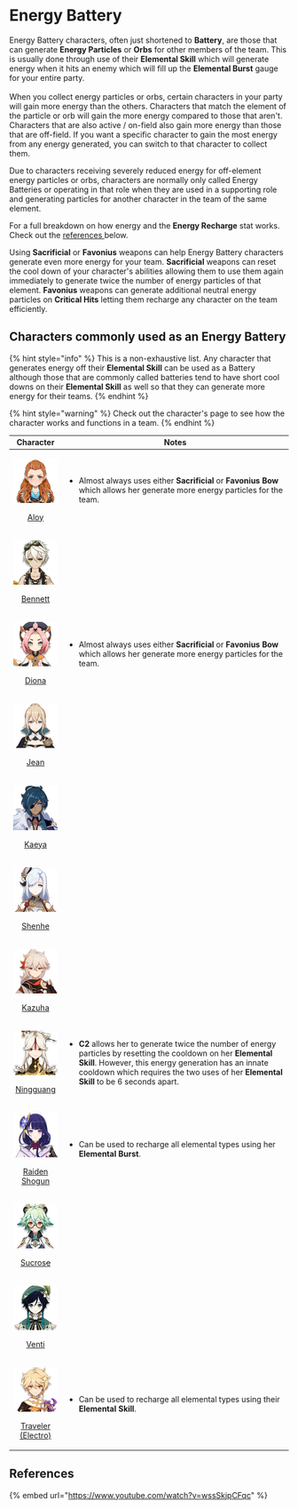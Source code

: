 # Energy Battery

Energy Battery characters, often just shortened to **Battery**, are those that can generate **Energy Particles** or **Orbs** for other members of the team. This is usually done through use of their **Elemental Skill** which will generate energy when it hits an enemy which will fill up the **Elemental Burst** gauge for your entire party.\
\
When you collect energy particles or orbs, certain characters in your party will gain more energy than the others. Characters that match the element of the particle or orb will gain the more energy compared to those that aren't. Characters that are also active / on-field also gain more energy than those that are off-field. If you want a specific character to gain the most energy from any energy generated, you can switch to that character to collect them.

Due to characters receiving severely reduced energy for off-element energy particles or orbs, characters are normally only called Energy Batteries or operating in that role when they are used in a supporting role and generating particles for another character in the team of the same element.

For a full breakdown on how energy and the **Energy Recharge** stat works. Check out the [references ](energy-battery.md#references)below.

Using **Sacrificial** or **Favonius** weapons can help Energy Battery characters generate even more energy for your team. **Sacrificial** weapons can reset the cool down of your character's abilities allowing them to use them again immediately to generate twice the number of energy particles of that element. **Favonius** weapons can generate additional neutral energy particles on **Critical Hits** letting them recharge any character on the team efficiently.

## Characters commonly used as an Energy Battery

{% hint style="info" %}
This is a non-exhaustive list. Any character that generates energy off their **Elemental Skill** can be used as a Battery although those that are commonly called batteries tend to have short cool downs on their **Elemental Skill** as well so that they can generate more energy for their teams.
{% endhint %}

{% hint style="warning" %}
Check out the character's page to see how the character works and functions in a team.
{% endhint %}

|                                                                               Character                                                                              | Notes                                                                                                                                                                                                                                                                                                                  |
| :------------------------------------------------------------------------------------------------------------------------------------------------------------------: | ---------------------------------------------------------------------------------------------------------------------------------------------------------------------------------------------------------------------------------------------------------------------------------------------------------------------- |
|                     <p><img src="../../.gitbook/assets/UI_AvatarIcon_Aloy.png" alt=""></p><p><a href="../../characters/cryo/aloy.md">Aloy</a></p>                    | <p></p><ul><li>Almost always uses either <strong>Sacrificial</strong> or <strong>Favonius Bow</strong> which allows her generate more energy particles for the team.</li></ul>                                                                                                                                         |
|                <p><img src="../../.gitbook/assets/UI_AvatarIcon_Bennett.png" alt=""></p><p><a href="../../characters/pyro/bennett.md">Bennett</a></p>                |                                                                                                                                                                                                                                                                                                                        |
|                   <p><img src="../../.gitbook/assets/UI_AvatarIcon_Diona.png" alt=""></p><p><a href="../../characters/cryo/diona.md">Diona</a></p>                   | <ul><li>Almost always uses either <strong>Sacrificial</strong> or <strong>Favonius Bow</strong> which allows her generate more energy particles for the team.</li></ul>                                                                                                                                                |
|                    <p><img src="../../.gitbook/assets/UI_AvatarIcon_Jean.png" alt=""></p><p><a href="../../characters/anemo/jean.md">Jean</a></p>                    |                                                                                                                                                                                                                                                                                                                        |
|                   <p><img src="../../.gitbook/assets/UI_AvatarIcon_Kaeya.png" alt=""></p><p><a href="../../characters/cryo/kaeya.md">Kaeya</a></p>                   |                                                                                                                                                                                                                                                                                                                        |
|                  <p><img src="../../.gitbook/assets/UI_AvatarIcon_Shenhe.png" alt=""></p><p><a href="../../characters/cryo/shenhe.md">Shenhe</a></p>                 |                                                                                                                                                                                                                                                                                                                        |
|                 <p><img src="../../.gitbook/assets/UI_AvatarIcon_Kazuha.png" alt=""></p><p><a href="../../characters/anemo/kazuha.md">Kazuha</a></p>                 |                                                                                                                                                                                                                                                                                                                        |
|              <p><img src="../../.gitbook/assets/UI_AvatarIcon_Ningguang.png" alt=""></p><p><a href="../../characters/geo/ningguang.md">Ningguang</a></p>             | <ul><li><strong>C2</strong> allows her to generate twice the number of energy particles by resetting the cooldown on her <strong>Elemental Skill</strong>. However, this energy generation has an innate cooldown which requires the two uses of her <strong>Elemental Skill</strong> to be 6 seconds apart.</li></ul> |
|         <p><img src="../../.gitbook/assets/UI_AvatarIcon_Shougun.png" alt=""></p><p><a href="../../characters/electro/raiden-shogun.md">Raiden Shogun</a></p>        | <ul><li>Can be used to recharge all elemental types using her <strong>Elemental Burst</strong>.</li></ul>                                                                                                                                                                                                              |
|          <p><img src="../../.gitbook/assets/UI_AvatarIcon_Sucrose.png" alt=""></p><p><a href="../../characters/anemo/sucrose.md">Sucros<del>e</del></a></p>          |                                                                                                                                                                                                                                                                                                                        |
|                   <p><img src="../../.gitbook/assets/UI_AvatarIcon_Venti.png" alt=""></p><p><a href="../../characters/anemo/venti.md">Venti</a></p>                  |                                                                                                                                                                                                                                                                                                                        |
| <p><img src="../../.gitbook/assets/ui_avataricon_aether_electro.png" alt=""></p><p><a href="../../characters/electro/traveler-electro.md">Traveler (Electro)</a></p> | <ul><li>Can be used to recharge all elemental types using their <strong>Elemental Skill</strong>.</li></ul>                                                                                                                                                                                                            |

## References

{% embed url="https://www.youtube.com/watch?v=wssSkjpCFqc" %}
